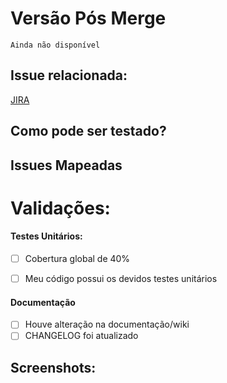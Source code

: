 # Versão Pós Merge
<!-- Descreva a futura versão após o merge -->
`Ainda não disponível`

## Issue relacionada:
<!-- Link a issue relacionada. -->
<!-- É obrigatório ter uma issue no board relacionada -->
[JIRA](https://jira.cortex-intelligence.com/)

## Como pode ser testado?
<!--- Por favor, descreva como se testa as suas mudanças. -->

## Issues Mapeadas
<!-- Caso exista alguma issue mapeada ao longo do merge request ou do desenvolvimento, especificar aqui -->

# Validações:
<!-- Ao menos um dos campos devem possuir marcações. -->

#### Testes Unitários:
- [ ] Cobertura global de 40%
- [ ] Meu código possui os devidos testes unitários


#### Documentação
- [ ] Houve alteração na documentação/wiki
- [ ] CHANGELOG foi atualizado

## Screenshots:
<!-- Caso seja uma alteração visual, fornecer uma screenshot para o time de UX validar -->
